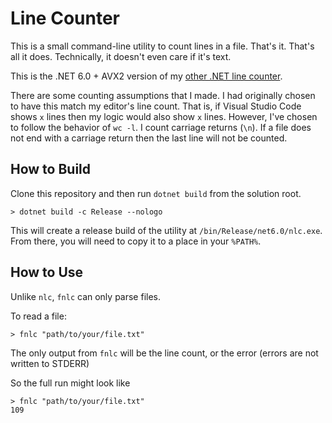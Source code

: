 # Line Counter

This is a small command-line utility to count lines in a file. That's it. That's all it does. Technically, it doesn't even care if it's text. 

This is the .NET 6.0 + AVX2 version of my [other .NET line counter](https://github.com/hyrmn/nlc).

There are some counting assumptions that I made. I had originally chosen to have this match my editor's line count. That is, if Visual Studio Code shows `x` lines then my logic would also show `x` lines. However, I've chosen to follow the behavior of `wc -l`. I count carriage returns (`\n`). If a file does not end with a carriage return then the last line will not be counted.

## How to Build

Clone this repository and then run `dotnet build` from the solution root.

```posh
> dotnet build -c Release --nologo
```

This will create a release build of the utility at `/bin/Release/net6.0/nlc.exe`. From there, you will need to copy it to a place in your `%PATH%`.

## How to Use

Unlike `nlc`, `fnlc` can only parse files.

To read a file:

```
> fnlc "path/to/your/file.txt"
```

The only output from `fnlc` will be the line count, or the error (errors are not written to STDERR)

So the full run might look like 

```
> fnlc "path/to/your/file.txt"
109
```
